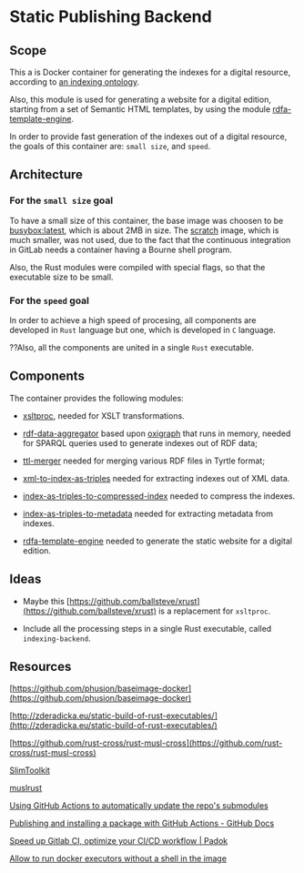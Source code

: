 # Static Publishing Backend

## Scope

This a is Docker container for generating the indexes for a digital resource, according to [an indexing ontology](https://claudius-teodorescu.gitlab.io/indexing-ontology/index-en.html).

Also, this module is used for generating a website for a digital edition, starting from a set of Semantic HTML templates, by using the module [rdfa-template-engine](https://gitlab.com/claudius-teodorescu/rdfa-template-engine).

In order to provide fast generation of the indexes out of a digital resource, the goals of this container are: ```small size```, and ```speed```.

## Architecture

### For the ```small size``` goal

To have a small size of this container, the base image was choosen to be [busybox:latest](https://hub.docker.com/_/busybox), which is about 2MB in size. The [scratch](https://hub.docker.com/_/scratch) image, which is much smaller, was not used, due to the fact that the continuous integration in GitLab needs a container having a Bourne shell program.

Also, the Rust modules were compiled with special flags, so that the executable size to be small.

### For the ```speed``` goal

In order to achieve a high speed of procesing, all components are developed in ```Rust``` language but one, which is developed in ```C``` language.

??Also, all the components are united in a single ```Rust``` executable.

## Components

The container provides the following modules:

* [xsltproc](http://xmlsoft.org/xslt/xsltproc.html), needed for XSLT transformations.

* [rdf-data-aggregator](https://gitlab.rlp.net/adwmainz/nfdi4culture/cdmd/rdf-data-aggregator) based upon [oxigraph](https://github.com/oxigraph/oxigraph) that runs in memory, needed for SPARQL queries used to generate indexes out of RDF data;

* [ttl-merger](https://gitlab.com/claudius-teodorescu/ttl-merger) needed for merging various RDF files in Tyrtle format;

* [xml-to-index-as-triples](https://gitlab.com/claudius-teodorescu/xml-to-index-as-triples) needed for extracting indexes out of XML data.

* [index-as-triples-to-compressed-index](https://gitlab.com/claudius-teodorescu/index-as-triples-to-compressed-index) needed to compress the indexes.

* [index-as-triples-to-metadata](https://gitlab.com/claudius-teodorescu/index-as-triples-to-metadata) needed for extracting metadata from indexes.

* [rdfa-template-engine](https://gitlab.com/claudius-teodorescu/rdfa-template-engine) needed to generate the static website for a digital edition.

## Ideas

* Maybe this [https://github.com/ballsteve/xrust](https://github.com/ballsteve/xrust) is a replacement for ```xsltproc```.

* Include all the processing steps in a single Rust executable, called ```indexing-backend```.

## Resources

[https://github.com/phusion/baseimage-docker](https://github.com/phusion/baseimage-docker)

[http://zderadicka.eu/static-build-of-rust-executables/](http://zderadicka.eu/static-build-of-rust-executables/)

[https://github.com/rust-cross/rust-musl-cross](https://github.com/rust-cross/rust-musl-cross)

[SlimToolkit](https://github.com/slimtoolkit/slim)

[muslrust](https://github.com/clux/muslrust/tree/main)

[Using GitHub Actions to automatically update the repo's submodules](https://stackoverflow.com/questions/64407333/using-github-actions-to-automatically-update-the-repos-submodules)

[Publishing and installing a package with GitHub Actions - GitHub Docs](https://docs.github.com/en/packages/managing-github-packages-using-github-actions-workflows/publishing-and-installing-a-package-with-github-actions#upgrading-a-workflow-that-accesses-a-registry-using-a-personal-access-token)

[Speed up Gitlab CI, optimize your CI/CD workflow | Padok](https://cloud.theodo.com/en/blog/gitlab-ci-optimization)

[Allow to run docker executors without a shell in the image](https://gitlab.com/gitlab-org/gitlab-runner/-/issues/26501)
